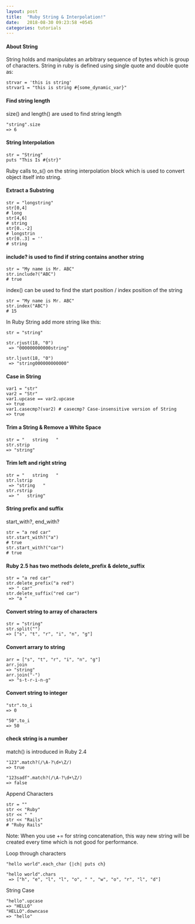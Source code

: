 ```yaml
---
layout: post
title:  "Ruby String & Interpolation!"
date:   2018-08-30 09:23:58 +0545
categories: tutorials
---
```


#### About String

String holds and manipulates an arbitrary sequence of bytes which is group of characters. String in ruby is defined using single quote and double quote as:

```
strvar = 'this is string'
strvar1 = "this is string #{some_dynamic_var}"
```

#### Find string length

size() and length() are used to find string length

```
"string".size
=> 6
```

#### String Interpolation

```
str = "String"
puts "This Is #{str}"
```

Ruby calls to_s() on the string interpolation block which is used to convert object itself into string.

#### Extract a Substring

```
str = "longstring"
str[0,4]
# long
str[4,6]
# string
str[0..-2]
# longstrin
str[0..3] = ''
# string
```

#### include? is used to find if string contains another string

```
str = "My name is Mr. ABC"
str.include?("ABC")
# true
```

index() can be used to find the start position / index position of the string
```
str = "My name is Mr. ABC"
str.index("ABC")
# 15
```

In Ruby String add more string like this:

```
str = "string"

str.rjust(18, "0")
 => "000000000000string"

str.ljust(18, "0")
 => "string000000000000" 
```

#### Case in String

```
var1 = "str"
var2 = "Str"
var1.upcase == var2.upcase
=> true
var1.casecmp?(var2) # casecmp? Case-insensitive version of String
=> true
```

#### Trim a String & Remove a White Space

```
str = "   string   "
str.strip
=> "string"
```

#### Trim left and right string
```
str = "   string   "
str.lstrip
 => "string   "
str.rstrip
 => "   string" 
```

#### String prefix and suffix

start_with?, end_with?

```
str = "a red car"
str.start_with?("a")
# true
str.start_with?("car")
# true
```

#### Ruby 2.5 has two methods delete_prefix & delete_suffix

```
str = "a red car"
str.delete_prefix("a red")
 => " car" 
str.delete_suffix("red car")
 => "a "
```

#### Convert string to array of characters

```
str = "string"
str.split("")
=> ["s", "t", "r", "i", "n", "g"]
```

#### Convert arrary to string
```
arr = ["s", "t", "r", "i", "n", "g"]
arr.join
=> "string"
arr.join("-")
 => "s-t-r-i-n-g"
```

 #### Convert string to integer
```
"str".to_i
=> 0

"50".to_i
=> 50
```

#### check string is a number
match() is introduced in Ruby 2.4

```
"123".match?(/\A-?\d+\Z/)
=> true

"123sadf".match?(/\A-?\d+\Z/)
=> false
```

Append Characters

```
str = ""
str << "Ruby"
str << " "
str << "Rails"
# "Ruby Rails"
```
Note: When you use += for string concatenation, this way new string will be created every time which is not good for performance.

Loop through characters
```
"hello world".each_char {|ch| puts ch}

"hello world".chars
 => ["h", "e", "l", "l", "o", " ", "w", "o", "r", "l", "d"] 
```

String Case

```
"hello".upcase
=> "HELLO"
"HELLO".downcase
=> "hello"
```